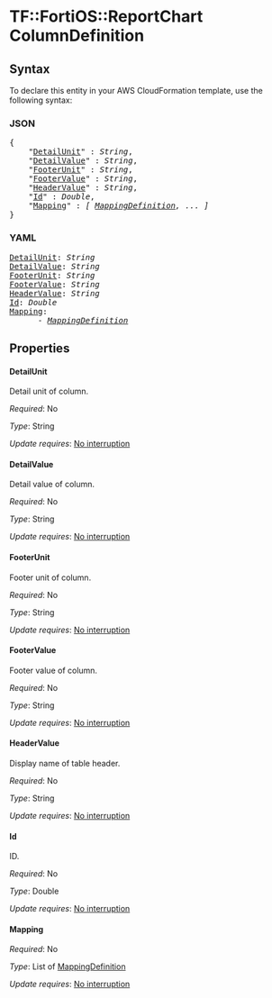 # TF::FortiOS::ReportChart ColumnDefinition

## Syntax

To declare this entity in your AWS CloudFormation template, use the following syntax:

### JSON

<pre>
{
    "<a href="#detailunit" title="DetailUnit">DetailUnit</a>" : <i>String</i>,
    "<a href="#detailvalue" title="DetailValue">DetailValue</a>" : <i>String</i>,
    "<a href="#footerunit" title="FooterUnit">FooterUnit</a>" : <i>String</i>,
    "<a href="#footervalue" title="FooterValue">FooterValue</a>" : <i>String</i>,
    "<a href="#headervalue" title="HeaderValue">HeaderValue</a>" : <i>String</i>,
    "<a href="#id" title="Id">Id</a>" : <i>Double</i>,
    "<a href="#mapping" title="Mapping">Mapping</a>" : <i>[ <a href="mappingdefinition.md">MappingDefinition</a>, ... ]</i>
}
</pre>

### YAML

<pre>
<a href="#detailunit" title="DetailUnit">DetailUnit</a>: <i>String</i>
<a href="#detailvalue" title="DetailValue">DetailValue</a>: <i>String</i>
<a href="#footerunit" title="FooterUnit">FooterUnit</a>: <i>String</i>
<a href="#footervalue" title="FooterValue">FooterValue</a>: <i>String</i>
<a href="#headervalue" title="HeaderValue">HeaderValue</a>: <i>String</i>
<a href="#id" title="Id">Id</a>: <i>Double</i>
<a href="#mapping" title="Mapping">Mapping</a>: <i>
      - <a href="mappingdefinition.md">MappingDefinition</a></i>
</pre>

## Properties

#### DetailUnit

Detail unit of column.

_Required_: No

_Type_: String

_Update requires_: [No interruption](https://docs.aws.amazon.com/AWSCloudFormation/latest/UserGuide/using-cfn-updating-stacks-update-behaviors.html#update-no-interrupt)

#### DetailValue

Detail value of column.

_Required_: No

_Type_: String

_Update requires_: [No interruption](https://docs.aws.amazon.com/AWSCloudFormation/latest/UserGuide/using-cfn-updating-stacks-update-behaviors.html#update-no-interrupt)

#### FooterUnit

Footer unit of column.

_Required_: No

_Type_: String

_Update requires_: [No interruption](https://docs.aws.amazon.com/AWSCloudFormation/latest/UserGuide/using-cfn-updating-stacks-update-behaviors.html#update-no-interrupt)

#### FooterValue

Footer value of column.

_Required_: No

_Type_: String

_Update requires_: [No interruption](https://docs.aws.amazon.com/AWSCloudFormation/latest/UserGuide/using-cfn-updating-stacks-update-behaviors.html#update-no-interrupt)

#### HeaderValue

Display name of table header.

_Required_: No

_Type_: String

_Update requires_: [No interruption](https://docs.aws.amazon.com/AWSCloudFormation/latest/UserGuide/using-cfn-updating-stacks-update-behaviors.html#update-no-interrupt)

#### Id

ID.

_Required_: No

_Type_: Double

_Update requires_: [No interruption](https://docs.aws.amazon.com/AWSCloudFormation/latest/UserGuide/using-cfn-updating-stacks-update-behaviors.html#update-no-interrupt)

#### Mapping

_Required_: No

_Type_: List of <a href="mappingdefinition.md">MappingDefinition</a>

_Update requires_: [No interruption](https://docs.aws.amazon.com/AWSCloudFormation/latest/UserGuide/using-cfn-updating-stacks-update-behaviors.html#update-no-interrupt)

